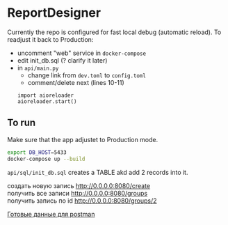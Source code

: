 

# ReportDesigner


Currentiy the repo is configured for fast local debug (automatic reload). 
To readjust it back to Production:
* uncomment "web" service in `docker-compose`
* edit init_db.sql (? clarify it later)
* in `api/main.py` 
    * change link from `dev.toml` to `config.toml`
    * comment/delete next (lines 10-11)
    ```
    import aioreloader
    aioreloader.start()
    ```


## To run
Make sure that the app adjustet to Production mode.  

``` sh
export DB_HOST=5433
docker-compose up --build
```

`api/sql/init_db.sql` creates a TABLE akd add 2 records into it.


создать новую запись http://0.0.0.0:8080/create  
получить все записи http://0.0.0.0:8080/groups  
получить запись по id http://0.0.0.0:8080/groups/2

[Готовые данные для postman](https://www.getpostman.com/collections/a2dbeb2dc4886ddd236f) 


